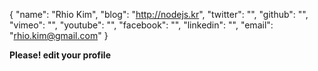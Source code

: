 {
    "name": "Rhio Kim",
    "blog": "http://nodejs.kr",
    "twitter": "",
    "github": "",
    "vimeo": "",
    "youtube": "",
    "facebook": "",
    "linkedin": "",
    "email": "rhio.kim@gmail.com"
}

**Please! edit your profile**
